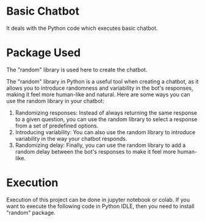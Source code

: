 # Basic Chatbot
It deals with the Python code which executes basic chatbot.

# Package Used
The "random" library is used here to create the chatbot.

The "random" library in Python is a useful tool when creating a chatbot, as it allows you to introduce randomness and variability in the bot's responses, making it feel more human-like and natural. Here are some ways you can use the random library in your chatbot:
  1) Randomizing responses: Instead of always returning the same response to a given question, you can use the random library to select a response from a set of predefined options.
  2) Introducing variability: You can also use the random library to introduce variability in the way your chatbot responds.
  3) Randomizing delay: Finally, you can use the random library to add a random delay between the bot's responses to make it feel more human-like. 

# Execution
Execution of this project can be done in jupyter notebook or colab. If you want to execute the following code in Python IDLE, then you need to install "random" package.



